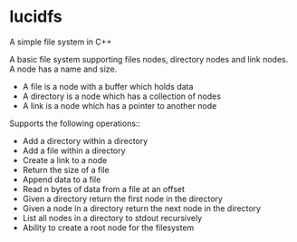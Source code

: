 # lucidfs
A simple file system in C++

A basic file system supporting files nodes, directory nodes and link nodes. A node has a name and size.
- A file is a node with a buffer which holds data
- A directory is a node which has a collection of nodes
- A link is a node which has a pointer to another node

Supports the following operations::
- Add a directory within a directory
- Add a file within a directory
- Create a link to a node
- Return the size of a file
- Append data to a file
- Read n bytes of data from a file at an offset
- Given a directory return the first node in the directory
- Given a node in a directory return the next node in the directory
- List all nodes in a directory to stdout recursively
- Ability to create a root node for the filesystem


